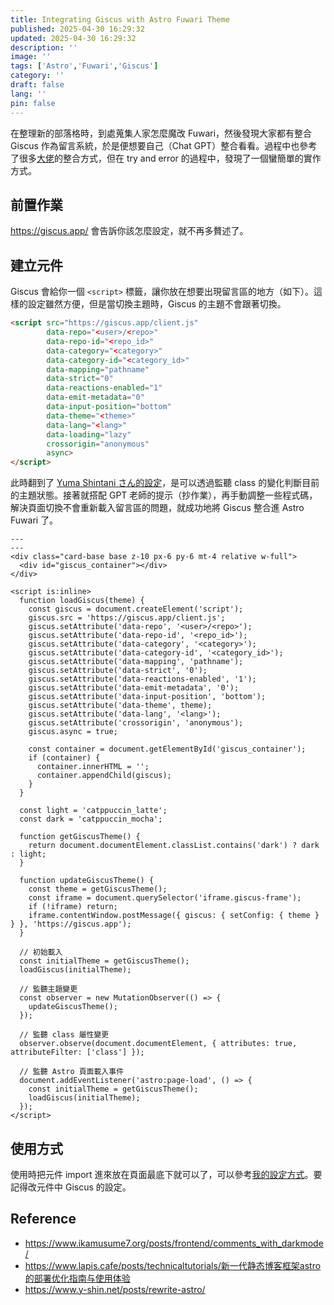 ```yaml
---
title: Integrating Giscus with Astro Fuwari Theme
published: 2025-04-30 16:29:32
updated: 2025-04-30 16:29:32
description: ''
image: ''
tags: ['Astro','Fuwari','Giscus']
category: ''
draft: false 
lang: ''
pin: false
---
```


在整理新的部落格時，到處蒐集人家怎麼魔改 Fuwari，然後發現大家都有整合 Giscus 作為留言系統，於是便想要自己（Chat GPT）整合看看。過程中也參考了很多[大佬](#reference)的整合方式，但在 try and error 的過程中，發現了一個蠻簡單的實作方式。

## 前置作業

https://giscus.app/ 會告訴你該怎麼設定，就不再多贅述了。

## 建立元件

Giscus 會給你一個 `<script>` 標籤，讓你放在想要出現留言區的地方（如下）。這樣的設定雖然方便，但是當切換主題時，Giscus 的主題不會跟著切換。

```html
<script src="https://giscus.app/client.js"
        data-repo="<user>/<repo>"
        data-repo-id="<repo_id>"
        data-category="<category>"
        data-category-id="<category_id>"
        data-mapping="pathname"
        data-strict="0"
        data-reactions-enabled="1"
        data-emit-metadata="0"
        data-input-position="bottom"
        data-theme="<theme>"
        data-lang="<lang>"
        data-loading="lazy"
        crossorigin="anonymous"
        async>
</script>
```

此時翻到了 [Yuma Shintani さん的設定](https://www.y-shin.net/posts/rewrite-astro/)，是可以透過監聽 class 的變化判斷目前的主題狀態。接著就搭配 GPT 老師的提示（抄作業），再手動調整一些程式碼，解決頁面切換不會重新載入留言區的問題，就成功地將 Giscus 整合進 Astro Fuwari 了。

```astro
---
---
<div class="card-base base z-10 px-6 py-6 mt-4 relative w-full">
  <div id="giscus_container"></div>
</div>

<script is:inline>
  function loadGiscus(theme) {
    const giscus = document.createElement('script');
    giscus.src = 'https://giscus.app/client.js';
    giscus.setAttribute('data-repo', '<user>/<repo>');
    giscus.setAttribute('data-repo-id', '<repo_id>');
    giscus.setAttribute('data-category', '<category>');
    giscus.setAttribute('data-category-id', '<category_id>');
    giscus.setAttribute('data-mapping', 'pathname');
    giscus.setAttribute('data-strict', '0');
    giscus.setAttribute('data-reactions-enabled', '1');
    giscus.setAttribute('data-emit-metadata', '0');
    giscus.setAttribute('data-input-position', 'bottom');
    giscus.setAttribute('data-theme', theme);
    giscus.setAttribute('data-lang', '<lang>');
    giscus.setAttribute('crossorigin', 'anonymous');
    giscus.async = true;

    const container = document.getElementById('giscus_container');
    if (container) {
      container.innerHTML = '';
      container.appendChild(giscus);
    }
  }

  const light = 'catppuccin_latte';
  const dark = 'catppuccin_mocha';

  function getGiscusTheme() {
    return document.documentElement.classList.contains('dark') ? dark : light;
  }

  function updateGiscusTheme() {
    const theme = getGiscusTheme();
    const iframe = document.querySelector('iframe.giscus-frame');
    if (!iframe) return;
    iframe.contentWindow.postMessage({ giscus: { setConfig: { theme } } }, 'https://giscus.app');
  }

  // 初始載入
  const initialTheme = getGiscusTheme();
  loadGiscus(initialTheme);

  // 監聽主題變更
  const observer = new MutationObserver(() => {
    updateGiscusTheme();
  });

  // 監聽 class 屬性變更
  observer.observe(document.documentElement, { attributes: true, attributeFilter: ['class'] });

  // 監聽 Astro 頁面載入事件
  document.addEventListener('astro:page-load', () => {
    const initialTheme = getGiscusTheme();
    loadGiscus(initialTheme);
  });
</script>
```

## 使用方式

使用時把元件 import 進來放在頁面最底下就可以了，可以參考[我的設定方式](https://github.com/yuto0226/notes/blob/main/src/pages/posts/[...slug].astro)。要記得改元件中 Giscus 的設定。

## Reference

- https://www.ikamusume7.org/posts/frontend/comments_with_darkmode/
- https://www.lapis.cafe/posts/technicaltutorials/新一代静态博客框架astro的部署优化指南与使用体验
- https://www.y-shin.net/posts/rewrite-astro/
